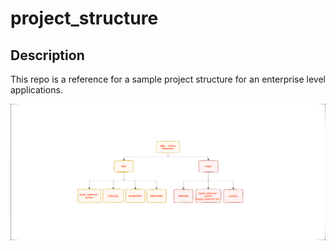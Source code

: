 # project_structure

## Description

This repo is a reference for a sample project structure for an enterprise level applications. 


[//]: # (![Alt text]&#40;./sql_python-connector.drawio.svg&#41;)
<img src="./sql_python-connector.drawio.svg">